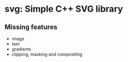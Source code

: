 # svg: Simple C++ SVG library

## Missing features

- image
- text
- gradients
- clipping, masking and compositing
